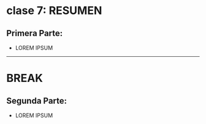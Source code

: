 # clase 7: RESUMEN

## Primera Parte: 

- LOREM IPSUM

---
# BREAK

## Segunda Parte:

- LOREM IPSUM
